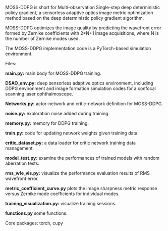 MOSS-DDPG is short for Multi-observation Single-step deep deterministic policy gradient, a sensorless adaptive optics image metric optimization method based on the deep deterministic policy gradient algorithm.

MOSS-DDPG optimizes the image quality by predicting the wavefront error formed by Zernike coefficients with 2*N+1 image acquisitions, where N is the number of Zernike modes used.

The MOSS-DDPG implementation code is a PyTorch-based simulation environment.

Files:

**main.py:** main body for MOSS-DDPG training. 

**DSAO_env.py:** deep sensorless adaptive optics environment, including DDPG environment and image formation simulation codes for a confocal scanning laser ophthalmoscope.

**Networks.py:** actor-network and critic-network definition for MOSS-DDPG.

**noise.py:** exploration noise added during training.

**memory.py:** memory for DDPG training.

**train.py:** code for updating network weights given training data.

**critic_dataset.py:** a data loader for critic network training data management.

**model_test.py:** examine the performances of trained models with random aberration tests.

**rms_wfe_vis.py:** visualize the performance evaluation results of RMS wavefront error.

**metric_coefficient_curve.py** plots the image sharpness metric response versus Zernike mode coefficients for individual modes.

**training_visualization.py:** visualize training sessions.

**functions.py** some functions.

Core packages:
torch, cupy
